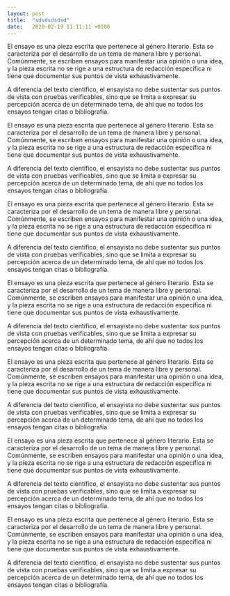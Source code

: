 ```yaml
---
layout: post
title:  "sdsdsdsdsd"
date:   2020-02-19 11:11:11 +0100
---
```

El ensayo es una pieza escrita que pertenece al género literario. Esta se caracteriza por el desarrollo de un tema de manera libre y personal. Comúnmente, se escriben ensayos para manifestar una opinión o una idea, y la pieza escrita no se rige a una estructura de redacción específica ni tiene que documentar sus puntos de vista exhaustivamente.

A diferencia del texto científico, el ensayista no debe sustentar sus puntos de vista con pruebas verificables, sino que se limita a expresar su percepción acerca de un determinado tema, de ahí que no todos los ensayos tengan citas o bibliografía.

El ensayo es una pieza escrita que pertenece al género literario. Esta se caracteriza por el desarrollo de un tema de manera libre y personal. Comúnmente, se escriben ensayos para manifestar una opinión o una idea, y la pieza escrita no se rige a una estructura de redacción específica ni tiene que documentar sus puntos de vista exhaustivamente.

A diferencia del texto científico, el ensayista no debe sustentar sus puntos de vista con pruebas verificables, sino que se limita a expresar su percepción acerca de un determinado tema, de ahí que no todos los ensayos tengan citas o bibliografía.


El ensayo es una pieza escrita que pertenece al género literario. Esta se caracteriza por el desarrollo de un tema de manera libre y personal. Comúnmente, se escriben ensayos para manifestar una opinión o una idea, y la pieza escrita no se rige a una estructura de redacción específica ni tiene que documentar sus puntos de vista exhaustivamente.

A diferencia del texto científico, el ensayista no debe sustentar sus puntos de vista con pruebas verificables, sino que se limita a expresar su percepción acerca de un determinado tema, de ahí que no todos los ensayos tengan citas o bibliografía.


El ensayo es una pieza escrita que pertenece al género literario. Esta se caracteriza por el desarrollo de un tema de manera libre y personal. Comúnmente, se escriben ensayos para manifestar una opinión o una idea, y la pieza escrita no se rige a una estructura de redacción específica ni tiene que documentar sus puntos de vista exhaustivamente.

A diferencia del texto científico, el ensayista no debe sustentar sus puntos de vista con pruebas verificables, sino que se limita a expresar su percepción acerca de un determinado tema, de ahí que no todos los ensayos tengan citas o bibliografía.


El ensayo es una pieza escrita que pertenece al género literario. Esta se caracteriza por el desarrollo de un tema de manera libre y personal. Comúnmente, se escriben ensayos para manifestar una opinión o una idea, y la pieza escrita no se rige a una estructura de redacción específica ni tiene que documentar sus puntos de vista exhaustivamente.

A diferencia del texto científico, el ensayista no debe sustentar sus puntos de vista con pruebas verificables, sino que se limita a expresar su percepción acerca de un determinado tema, de ahí que no todos los ensayos tengan citas o bibliografía.


El ensayo es una pieza escrita que pertenece al género literario. Esta se caracteriza por el desarrollo de un tema de manera libre y personal. Comúnmente, se escriben ensayos para manifestar una opinión o una idea, y la pieza escrita no se rige a una estructura de redacción específica ni tiene que documentar sus puntos de vista exhaustivamente.

A diferencia del texto científico, el ensayista no debe sustentar sus puntos de vista con pruebas verificables, sino que se limita a expresar su percepción acerca de un determinado tema, de ahí que no todos los ensayos tengan citas o bibliografía.


El ensayo es una pieza escrita que pertenece al género literario. Esta se caracteriza por el desarrollo de un tema de manera libre y personal. Comúnmente, se escriben ensayos para manifestar una opinión o una idea, y la pieza escrita no se rige a una estructura de redacción específica ni tiene que documentar sus puntos de vista exhaustivamente.

A diferencia del texto científico, el ensayista no debe sustentar sus puntos de vista con pruebas verificables, sino que se limita a expresar su percepción acerca de un determinado tema, de ahí que no todos los ensayos tengan citas o bibliografía.

